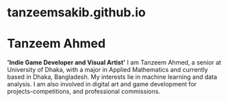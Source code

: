 # tanzeemsakib.github.io

# Tanzeem Ahmed

**'Indie Game Developer and Visual Artist'**
I am Tanzeem Ahmed, a senior at University of Dhaka, with a major in Applied
Mathematics and currently based in Dhaka, Bangladesh. My interests lie in machine
learning and data analysis. I am also involved in digital art and game development for
projects-competitions, and professional commissions.
